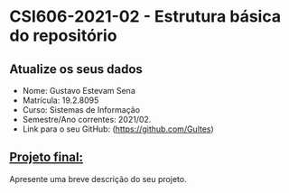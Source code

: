 # **CSI606-2021-02 - Estrutura básica do repositório**

## Atualize os seus dados

- Nome: Gustavo Estevam Sena   
- Matrícula: 19.2.8095
- Curso: Sistemas de Informação
- Semestre/Ano correntes: 2021/02.
- Link para o seu GitHub: (https://github.com/Gultes)

## [Projeto final:](./Projeto/README.md)

Apresente uma breve descrição do seu projeto.
